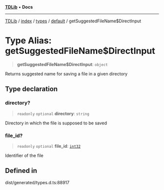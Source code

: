 [**TDLib**](../../../../../../README.md) • **Docs**

***

[TDLib](../../../../../../modules.md) / [index](../../../../../README.md) / [types](../../../README.md) / [default](../README.md) / getSuggestedFileName$DirectInput

# Type Alias: getSuggestedFileName$DirectInput

> **getSuggestedFileName$DirectInput**: `object`

Returns suggested name for saving a file in a given directory

## Type declaration

### directory?

> `readonly` `optional` **directory**: `string`

Directory in which the file is supposed to be saved

### file\_id?

> `readonly` `optional` **file\_id**: [`int32`](int32-1.md)

Identifier of the file

## Defined in

dist/generated/types.d.ts:88917
